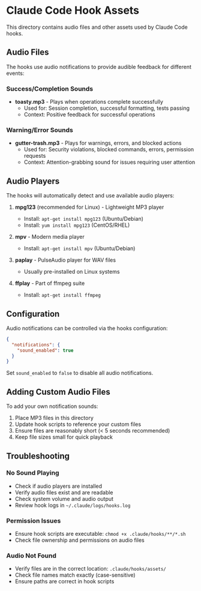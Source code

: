 # Claude Code Hook Assets

This directory contains audio files and other assets used by Claude Code hooks.

## Audio Files

The hooks use audio notifications to provide audible feedback for different events:

### Success/Completion Sounds
- **toasty.mp3** - Plays when operations complete successfully
  - Used for: Session completion, successful formatting, tests passing
  - Context: Positive feedback for successful operations

### Warning/Error Sounds  
- **gutter-trash.mp3** - Plays for warnings, errors, and blocked actions
  - Used for: Security violations, blocked commands, errors, permission requests
  - Context: Attention-grabbing sound for issues requiring user attention

## Audio Players

The hooks will automatically detect and use available audio players:

1. **mpg123** (recommended for Linux) - Lightweight MP3 player
   - Install: `apt-get install mpg123` (Ubuntu/Debian)
   - Install: `yum install mpg123` (CentOS/RHEL)

2. **mpv** - Modern media player
   - Install: `apt-get install mpv` (Ubuntu/Debian)

3. **paplay** - PulseAudio player for WAV files
   - Usually pre-installed on Linux systems

4. **ffplay** - Part of ffmpeg suite
   - Install: `apt-get install ffmpeg`

## Configuration

Audio notifications can be controlled via the hooks configuration:

```json
{
  "notifications": {
    "sound_enabled": true
  }
}
```

Set `sound_enabled` to `false` to disable all audio notifications.

## Adding Custom Audio Files

To add your own notification sounds:

1. Place MP3 files in this directory
2. Update hook scripts to reference your custom files
3. Ensure files are reasonably short (< 5 seconds recommended)
4. Keep file sizes small for quick playback

## Troubleshooting

### No Sound Playing
- Check if audio players are installed
- Verify audio files exist and are readable
- Check system volume and audio output
- Review hook logs in `~/.claude/logs/hooks.log`

### Permission Issues
- Ensure hook scripts are executable: `chmod +x .claude/hooks/**/*.sh`
- Check file ownership and permissions on audio files

### Audio Not Found
- Verify files are in the correct location: `.claude/hooks/assets/`
- Check file names match exactly (case-sensitive)
- Ensure paths are correct in hook scripts